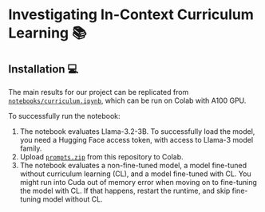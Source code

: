 # Investigating In-Context Curriculum Learning 📚

## Installation 💻

The main results for our project can be replicated from [`notebooks/curriculum.ipynb`](notebooks/curriculum.ipynb), which can be run on Colab with A100 GPU.

To successfully run the notebook:
1. The notebook evaluates Llama-3.2-3B. To successfully load the model, you need a Hugging Face access token, with access to Llama-3 model family.
2. Upload [`prompts.zip`](prompts.zip) from this repository to Colab.
3. The notebook evaluates a non-fine-tuned model, a model fine-tuned without curriculum learning (CL), and a model fine-tuned with CL. You might run into Cuda out of memory error when moving on to fine-tuning the model with CL. If that happens, restart the runtime, and skip fine-tuning model without CL.
